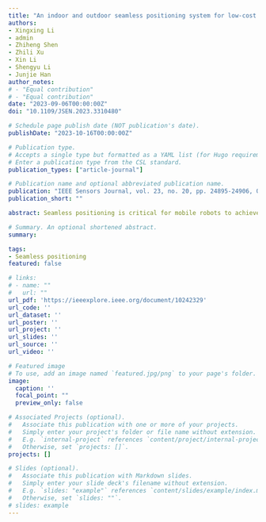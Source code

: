 ```yaml
---
title: "An indoor and outdoor seamless positioning system for low-cost UGV using PPP/INS/UWB tightly coupled integration"
authors:
- Xingxing Li
- admin
- Zhiheng Shen
- Zhili Xu
- Xin Li
- Shengyu Li
- Junjie Han
author_notes:
# - "Equal contribution"
# - "Equal contribution"
date: "2023-09-06T00:00:00Z"
doi: "10.1109/JSEN.2023.3310480"

# Schedule page publish date (NOT publication's date).
publishDate: "2023-10-16T00:00:00Z"

# Publication type.
# Accepts a single type but formatted as a YAML list (for Hugo requirements).
# Enter a publication type from the CSL standard.
publication_types: ["article-journal"]

# Publication name and optional abbreviated publication name.
publication: "IEEE Sensors Journal, vol. 23, no. 20, pp. 24895-24906, Oct. 2023"
publication_short: ""

abstract: Seamless positioning is critical for mobile robots to achieve ubiquitous availability in all scenarios. The precise point positioning (PPP) technique provides a centimeter-level solution without a reference station and is often integrated with an inertial navigation system (INS) for outdoor navigation of unmanned ground vehicles (UGVs). However, in challenging environments such as indoors, the performance of PPP/INS systems is severely degraded, while ultrawideband (UWB) is widely used due to its high accuracy over short distances. This article proposes a tightly coupled (TC) PPP/INS/UWB integrated system, in which satellite-difference ionosphere-free (SD-IF) pseudorange and carrier-phase measurements from a single receiver, microelectromechanical system (MEMS) inertial measurements, and the UWB rangings are tightly fused to accomplish continuous and precise positioning throughout indoor and outdoor coverage. To mitigate the effects of nonline-of-sight (NLOS), multipath, and faulty signals, a two-step weighting approach is proposed to improve UWB positioning performance, including segmentation weighting based on the signal strength, and weight adjustment based on area identification. Besides, motion constraints are imposed on velocity, yaw, and height to suppress drifts during signal-harsh periods. Real-world experiment results show that the proposed system can achieve continuous positioning in the overall indoor and outdoor environments, with the mean absolute errors (MAEs) of (0.214, 0.186, and 0.243 m) and the root mean square errors (RMSEs) of (0.339, 0.291, and 0.414 m) in the east, north, and up directions. In transitional areas with severe signal interference and interruption, a 0.5 m positioning accuracy and smooth switching are still attainable.

# Summary. An optional shortened abstract.
summary: 

tags:
- Seamless positioning
featured: false

# links:
# - name: ""
#   url: ""
url_pdf: 'https://ieeexplore.ieee.org/document/10242329'
url_code: ''
url_dataset: ''
url_poster: ''
url_project: ''
url_slides: ''
url_source: ''
url_video: ''

# Featured image
# To use, add an image named `featured.jpg/png` to your page's folder. 
image:
  caption: ''
  focal_point: ""
  preview_only: false

# Associated Projects (optional).
#   Associate this publication with one or more of your projects.
#   Simply enter your project's folder or file name without extension.
#   E.g. `internal-project` references `content/project/internal-project/index.md`.
#   Otherwise, set `projects: []`.
projects: []

# Slides (optional).
#   Associate this publication with Markdown slides.
#   Simply enter your slide deck's filename without extension.
#   E.g. `slides: "example"` references `content/slides/example/index.md`.
#   Otherwise, set `slides: ""`.
# slides: example
---
```


<!-- {{% callout note %}}
Click the *Cite* button above to demo the feature to enable visitors to import publication metadata into their reference management software.
{{% /callout %}}

{{% callout note %}}
Create your slides in Markdown - click the *Slides* button to check out the example.
{{% /callout %}}

Add the publication's **full text** or **supplementary notes** here. You can use rich formatting such as including [code, math, and images](https://wowchemy.com/docs/content/writing-markdown-latex/). -->
